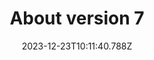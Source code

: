 ---
title: About version 7
date: "2023-12-23T10:11:40.788Z"
lastmod: "2023-12-23T10:11:40.788Z"
summary:
metadesc:
theme: "#e9f5f5"
tags: []
categories: []
images: []
ogImage: "/assets/og/cover.jpg"
layout: post
draft: draft
codepen: false
twitter: false
id: 172

fileroot: about-version-7
---
